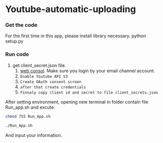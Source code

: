 # Youtube-automatic-uploading

### Get the code

For the first time in this app, please install library necessary.
    python setup.py

### Run code
1. get client_secret.json file.
    1. [web consol](console.cloud.google.com). Make sure you login by your email channel account.
    1. `Enable Youtube API V3`
    1. ` Create OAuth consent screen `
    1. `after that create credentials`
    1. `Finnaly copy client id and secret to file client_secrets.json`


After setting environment, opening new terminal in folder contain file Run_app.sh and excute:

```bash
chmod 755 Run_App.sh
```
```bash
./Run_App.sh
```
And input your information.